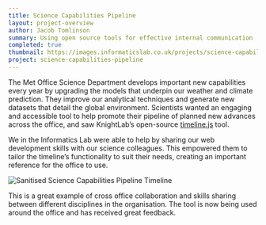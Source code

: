```yaml
---
title: Science Capabilities Pipeline
layout: project-overview
author: Jacob Tomlinson
summary: Using open source tools for effective internal communication
completed: true
thumbnail: https://images.informaticslab.co.uk/projects/science-capabilities-pipeline/Screenshot-31.png
project: science-capabilities-pipeline
---
```


The Met Office Science Department develops important new capabilities every year by upgrading the models that underpin our weather and climate prediction. They improve our analytical techniques and generate new datasets that detail the global environment. Scientists wanted an engaging and accessible tool to help promote their pipeline of planned new advances across the office, and saw KnightLab’s open-source [timeline.js][timeline-js] tool.

We in the Informatics Lab were able to help by sharing our web development skills with our science colleagues. This empowered them to tailor the timeline’s functionality to suit their needs, creating an important reference for the office to use.

![Sanitised Science Capabilities Pipeline Timeline](https://images.informaticslab.co.uk/projects/science-capabilities-pipeline/Screenshot-31.png)

This is a great example of cross office collaboration and skills sharing between different disciplines in the organisation. The tool is now being used around the office and has received great feedback.

[timeline-js]: https://timeline.knightlab.com/

